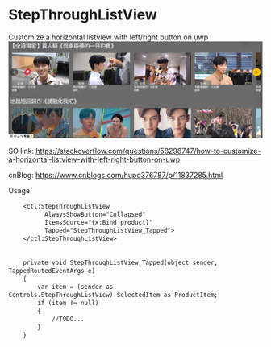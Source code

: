 # StepThroughListView
Customize a horizontal listview with left/right button on uwp
![vivi](https://github.com/hupo376787/StepThroughListView/blob/master/298986-20191111170424534-1670385774.png)

SO link: https://stackoverflow.com/questions/58298747/how-to-customize-a-horizontal-listview-with-left-right-button-on-uwp

cnBlog: https://www.cnblogs.com/hupo376787/p/11837285.html

Usage:


        <ctl:StepThroughListView
              AlwaysShowButton="Collapsed"
              ItemsSource="{x:Bind product}"
              Tapped="StepThroughListView_Tapped">
        </ctl:StepThroughListView>
                    
                    
        private void StepThroughListView_Tapped(object sender, TappedRoutedEventArgs e)
        {
            var item = (sender as Controls.StepThroughListView).SelectedItem as ProductItem;
            if (item != null)
            {
                //TODO...
            }
        }





